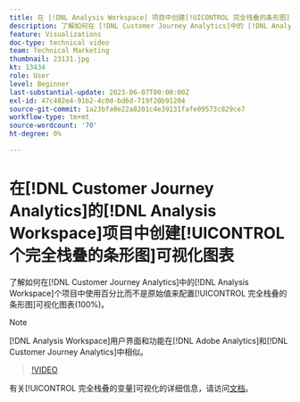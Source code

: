 ```yaml
---
title: 在 [!DNL Analysis Workspace] 项目中创建[!UICONTROL 完全栈叠的条形图]可视化图表
description: 了解如何在 [!DNL Customer Journey Analytics]中的 [!DNL Analysis Workspace] 项目中使用百分比而不是原始值来配置[!UICONTROL 完全栈叠的条形图]可视化图表。
feature: Visualizations
doc-type: technical video
team: Technical Marketing
thumbnail: 23131.jpg
kt: 13434
role: User
level: Beginner
last-substantial-update: 2023-06-07T00:00:00Z
exl-id: 47c482e4-91b2-4c0d-bd6d-719f20b91204
source-git-commit: 1a23bfa0e22a8201c4e39131fafe09573c829ce7
workflow-type: tm+mt
source-wordcount: '70'
ht-degree: 0%

---
```


# 在[!DNL Customer Journey Analytics]的[!DNL Analysis Workspace]项目中创建[!UICONTROL 个完全栈叠的条形图]可视化图表

了解如何在[!DNL Customer Journey Analytics]中的[!DNL Analysis Workspace]个项目中使用百分比而不是原始值来配置[!UICONTROL 完全栈叠的条形图]可视化图表(100%)。

>[!NOTE]
>
>[!DNL Analysis Workspace]用户界面和功能在[!DNL Adobe Analytics]和[!DNL Customer Journey Analytics]中相似。

>[!VIDEO](https://video.tv.adobe.com/v/27414/?quality=12&learn=on&captions=chi_hans)

有关[!UICONTROL 完全栈叠的变量]可视化的详细信息，请访问[文档](https://experienceleague.adobe.com/docs/analytics-platform/using/cja-workspace/visualizations/bar.html?lang=zh-Hans)。
